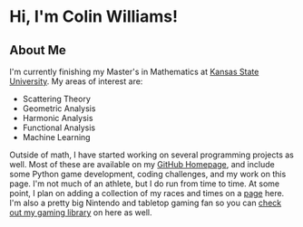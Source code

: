 [Comment]: # (Below is a list of reference links to be used in the markdown file)

[gaming]: /gaming "My game collection"
[newPage]: /newPage "Some random page"
[ksuMath]: https://www.math.ksu.edu/ "K-State Math Homepage"
[github]: https://github.com/smailliwniloc "My GitHub Page"

[Comment]: # (Here is the start of the actual page content)

# Hi, I'm Colin Williams!

## About Me
I'm currently finishing my Master's in Mathematics at [Kansas State University][ksuMath]. My areas of interest are: 
* Scattering Theory
* Geometric Analysis
* Harmonic Analysis
* Functional Analysis
* Machine Learning

Outside of math, I have started working on several programming projects as well. Most of these are available on my [GitHub Homepage][github], and include some Python game development, coding challenges, and my work on this page. I'm not much of an athlete, but I do run from time to time. At some point, I plan on adding a collection of my races and times on a [page][newPage] here. I'm also a pretty big Nintendo and tabletop gaming fan so you can [check out my gaming library][gaming] on here as well. 



